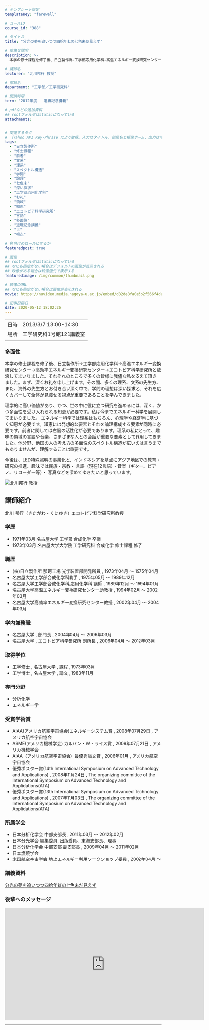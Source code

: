 ```yaml
---
# テンプレート指定
templateKey: "farewell"

# コースID
course_id: "388"

# タイトル
title: "分光の夢を追いつつ四拾年虹の七色未だ見えず"

# 簡単な説明
description: >-
  本学の修士課程を修了後、日立製作所→工学部応用化学科→高温エネルギー変換研究センター→高効率エネルギー変換研究センター→エコトピア科学研究所と放浪してまいりました。それぞれのところで多くの皆様に我儘な私を支えて頂き ました。まず、深くお礼を申し上げます。その間、多くの理系、文系の先生方、また、海外の先生方とお付き合い頂く中で、学問の理想は深い探求と、それを広くカバーして全体が見渡せる視点が重要 ....

# 講師名
lecturer: "北川邦行 教授"

# 部局名
department: "工学部／工学研究科"

# 開講時限
term: "2012年度	退職記念講義"

# pdfなどの追加資料
## rootフォルダはstaticになっている
attachments:


# 関連するタグ
# （Yahoo API Key-Phrase により取得。入力はタイトル、部局名と授業ホーム、出力はキーフレーズ（tags））
tags:
  - "日立製作所"
  - "修士課程"
  - "前者"
  - "文系"
  - "理系"
  - "スペクトル構造"
  - "学問"
  - "論理"
  - "七色未"
  - "深い探求"
  - "工学部応用化学科"
  - "お礼"
  - "領域"
  - "知恵"
  - "エコトピア科学研究所"
  - "言語"
  - "多面性"
  - "退職記念講義"
  - "世"
  - "視点"

# 色付けのロールにするか
featuredpost: true

# 画像
## rootフォルダはstaticになっている
## なにも指定がない場合はデフォルトの画像が表示される
## 映像がある場合は映像優先で表示する
featuredimage: /img/common/thumbnail.png

# 映像のURL
## なにも指定がない場合は画像が表示される
movie: https://nuvideo.media.nagoya-u.ac.jp/embed/d82de8fa0e3b2f566f4da6ff60ba2e2a7594c2da

# 記事投稿日
date: 2020-05-12 18:02:26
---
```


|   |   |
|---|---|
| 日時 | 2013/3/7  13:00-14:30 |
| 場所 | 工学研究科1号館121講義室 |
|   |   |


### 多面性 

本学の修士課程を修了後、日立製作所→工学部応用化学科→高温エネルギー変換研究センター→高効率エネルギー変換研究センター→エコトピア科学研究所と放浪してまいりました。それぞれのところで多くの皆様に我儘な私を支えて頂き ました。まず、深くお礼を申し上げます。その間、多くの理系、文系の先生方、また、海外の先生方とお付き合い頂く中で、学問の理想は深い探求と、それを広くカバーして全体が見渡せる視点が重要であることを学んできました。  
  
理学的に高い価値があり、かつ、世の中に役に立つ研究を進めるには、深く、かつ多面性を受け入れられる知恵が必要です。私は今までエネルギー科学を展開してまいりました。 エネルギー科学では理系はもちろん、心理学や経済学に基づく知恵が必要です。知恵には発想的な要素とそれを論理構成する要素が同時に必要です。前者に関しては右脳の活性化が必要であります。理系の私にとって、趣味の領域の言語や音楽、さまざまな人との会話が重要な要素として作用してきました。他分野、他国の人の考え方の多面性のスペクトル構造が広いのは言うまでもありませんが、理解することは重要です。  
  
今後は、LED特殊照明の事業化と、インドネシアを基点にアジア地区での教育・研究の推進、趣味では民族・宗教・ 言語（現在12言語）・音楽（ギター、ピアノ、リコーダー等）・ 写真などを深めてゆきたいと思っています。


![北川邦行 教授](https://ocw.nagoya-u.jp/files/388/s_H24Kitagawa_facephoto.jpg)  

## 講師紹介

北川 邦行（きたがわ・くにゆき）エコトピア科学研究所教授 

### 学歴

  * 1971年03月 名古屋大学 工学部 合成化学 卒業
  * 1973年03月 名古屋大学大学院 工学研究科 合成化学 修士課程 修了

### 職歴

  * (株)日立製作所 那珂工場 光学装置部開発所員 , 1973年04月 〜 1975年04月
  * 名古屋大学工学部合成化学科助手 , 1975年05月 〜 1989年12月
  * 名古屋大学工学部合成化学科/応用化学科 講師 , 1989年12月 〜 1994年01月
  * 名古屋大学高温エネルギー変換研究センター助教授 , 1994年02月 〜 2002年03月
  * 名古屋大学高効率エネルギー変換研究センター教授 , 2002年04月 〜 2004年03月

### 学内兼務職

  * 名古屋大学 , 部門長 , 2004年04月 〜 2006年03月
  * 名古屋大学 , エコトピア科学研究所 副所長 , 2006年04月 〜 2012年03月

### 取得学位

  * 工学修士 , 名古屋大学 , 課程 , 1973年03月
  * 工学博士 , 名古屋大学 , 論文 , 1983年11月

### 専門分野

  * 分析化学
  * エネルギー学

### 受賞学術賞

  * AIAA(アメリカ航空宇宙協会)エネルギーシステム賞 , 2008年07月29日 , アメリカ航空宇宙協会
  * ASME(アメリカ機械学会) カルバン・Ｗ・ライス賞 , 2009年07月21日 , アメリカ機械学会
  * AIAA（アメリカ航空宇宙協会）最優秀論文賞 , 2006年01月 , アメリカ航空宇宙協会
  * 優秀ポスター賞(14th International Symposium on Advanced Technology and Applications) , 2008年11月24日 , The organizing committee of the International Symposium on Advanced Technology and Applidations(ATA)
  * 優秀ポスター賞(13th International Symposium on Advanced Technology and Applications) , 2007年11月03日 , The organizing committee of the International Symposium on Advanced Technology and Applidations(ATA)

### 所属学会

  * 日本分析化学会 中部支部長 , 2011年03月 〜 2012年02月
  * 日本分光学会 編集委員, 出版委員、東海支部長、理事
  * 日本分析化学会 中部支部 副支部長 , 2009年04月 〜 2011年02月
  * 日本燃焼学会
  * 米国航空宇宙学会 地上エネルギー利用ワークショップ委員 , 2002年04月 〜


### 講義資料

[分光の夢を追いつつ四拾年虹の七色未だ見えず](https://ocw.nagoya-u.jp/files/388/H24kitagawaLL_materials_.pdf) 

### 後輩へのメッセージ

<iframe src="https://nuvideo.media.nagoya-u.ac.jp/embed/d82de8fa0e3b2f566f4da6ff60ba2e2a7594c2da" width="640" height="360" frameborder="0" allowfullscreen></iframe>


-----